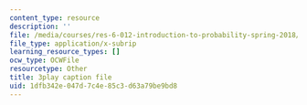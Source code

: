 ```yaml
---
content_type: resource
description: ''
file: /media/courses/res-6-012-introduction-to-probability-spring-2018/1dfb342e047d7c4e85c3d63a79be9bd8_P5rZKt3SgNM.srt
file_type: application/x-subrip
learning_resource_types: []
ocw_type: OCWFile
resourcetype: Other
title: 3play caption file
uid: 1dfb342e-047d-7c4e-85c3-d63a79be9bd8
---
```

